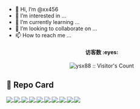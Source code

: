 - 👋 Hi, I’m @xx456
- 👀 I’m interested in ...
- 🌱 I’m currently learning ...
- 💞️ I’m looking to collaborate on ...
- 📫 How to reach me ...

<!---
xx456/xx456 is a ✨ special ✨ repository because its `README.md` (this file) appears on your GitHub profile.
You can click the Preview link to take a look at your changes.
--->

<h4 align="center">访客数 :eyes:</h4>
<p align="center"><img src="https://profile-counter.glitch.me/ysx88/count.svg" alt="ysx88 :: Visitor's Count" /></p>

## :sparkling_heart: Repo Card
<a href="https://github.com/xx456/OpenWrt">
  <img align="center" src="https://github-readme-stats.vercel.app/api/pin/?username=xx456&repo=OpenWrt&theme=buefy" />
</a>
<a href="https://github.com/xx456/NanoPi-R2S">
  <img align="center" src="https://github-readme-stats.vercel.app/api/pin/?username=xx456&repo=NanoPi-R2S&theme=transparent" />
</a>
<a href="https://github.com/xx456/x86-64">
  <img align="center" src="https://github-readme-stats.vercel.app/api/pin/?username=xx456&repo=x86-64&theme=flag-india" />
</a>
<a href="https://github.com/xx456/Phicomm-N1">
  <img align="center" src="https://github-readme-stats.vercel.app/api/pin/?username=xx456&repo=Phicomm-N1&theme=vue" />
</a>
<a href="https://github.com/xx456/clash_for_windows_pkg">
  <img align="center" src="https://github-readme-stats.vercel.app/api/pin/?username=xx456&repo=clash_for_windows_pkg&theme=transparent" />
</a>
<a href="https://github.com/xx456/Clash_Chinese_Patch">
  <img align="center" src="https://github-readme-stats.vercel.app/api/pin/?username=xx456&repo=Clash_Chinese_Patch&theme=transparent" />
</a>
<a href="https://github.com/xx456/Actions-OpenWrt">
  <img align="center" src="https://github-readme-stats.vercel.app/api/pin/?username=xx456&repo=Actions-OpenWrt&theme=transparent" />
</a>
<a href="https://github.com/xx456/Actions_OpenWrt-Amlogic">
  <img align="center" src="https://github-readme-stats.vercel.app/api/pin/?username=xx456&repo=Actions_OpenWrt-Amlogic&theme=transparent" />
</a>
<a href="https://github.com/xx456/free">
  <img align="center" src="https://github-readme-stats.vercel.app/api/pin/?username=xx456&repo=free&theme=transparent" />
</a>
<a href="https://github.com/xx456/getNode">
  <img align="center" src="https://github-readme-stats.vercel.app/api/pin/?username=xx456&repo=getNode&theme=flag-india" />
</a>
